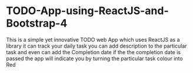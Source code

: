 # TODO-App-using-ReactJS-and-Bootstrap-4
This is a simple yet innovative TODO web App which uses ReactJS as a library it can track your daily task you can add description to the particular task and even can add the Completion date
if the the completion date is passed the app will indicate you by turning the particular task colour into Red
